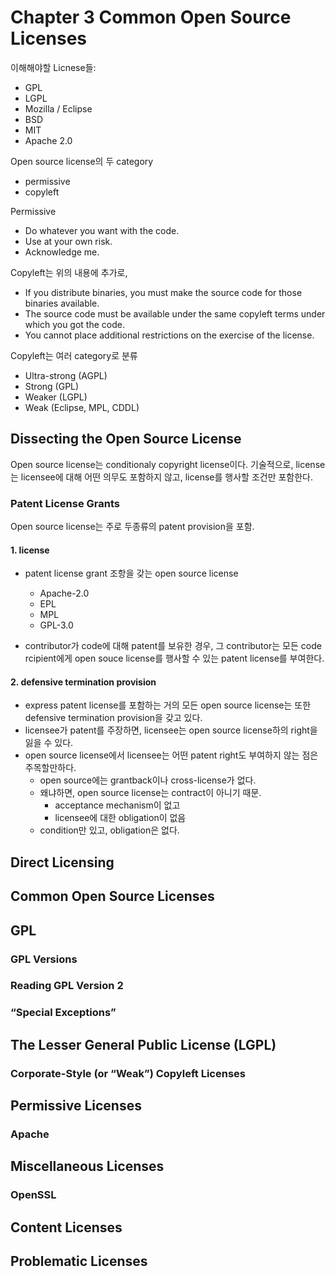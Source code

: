 # Chapter 3 Common Open Source Licenses

이해해야할 Licnese들:
- GPL
- LGPL
- Mozilla / Eclipse
- BSD
- MIT
- Apache 2.0

Open source license의 두 category
- permissive
- copyleft

Permissive
- Do whatever you want with the code.  
- Use at your own risk.  
- Acknowledge me.

Copyleft는 위의 내용에 추가로,
- If you distribute binaries, you must make the source code for those binaries available. 
- The source code must be available under the same copyleft terms under which you got the code. 
- You cannot place additional restrictions on the exercise of the license.

Copyleft는 여러 category로 분류
- Ultra-strong (AGPL)
- Strong (GPL)
- Weaker (LGPL)
- Weak (Eclipse, MPL, CDDL)

## Dissecting the Open Source License
Open source license는 conditionaly copyright license이다. 
기술적으로, license는 licensee에 대해 어떤 의무도 포함하지 않고, license를 행사할 조건만 포함한다. 

### Patent License Grants
Open source license는 주로 두종류의 patent provision을 포함. 

#### 1. license

- patent license grant 조항을 갖는 open source license
	- Apache-2.0
	- EPL
	- MPL
	- GPL-3.0

- contributor가 code에 대해 patent를 보유한 경우, 그 contributor는 모든 code rcipient에게 open souce license를 행사할 수 있는 patent license를 부여한다. 

#### 2. defensive termination provision
- express patent license를 포함하는 거의 모든 open source license는 또한 defensive termination provision을 갖고 있다. 
- licensee가 patent를 주장하면, licensee는 open source license하의 right을 잃을 수 있다. 
- open source license에서 licensee는 어떤 patent right도 부여하지 않는 점은 주목할만하다. 
	- open source에는 grantback이나 cross-license가 없다. 
	- 왜냐하면, open source license는 contract이 아니기 때문.
		- acceptance mechanism이 없고
		- licensee에 대한 obligation이 없음
	- condition만 있고, obligation은 없다. 

## Direct Licensing


## Common Open Source Licenses


## GPL

### GPL Versions

### Reading GPL Version 2

### “Special Exceptions”

## The Lesser General Public License (LGPL)

### Corporate-Style (or “Weak”) Copyleft Licenses

## Permissive Licenses

### Apache

## Miscellaneous Licenses


### OpenSSL

## Content Licenses

## Problematic Licenses







